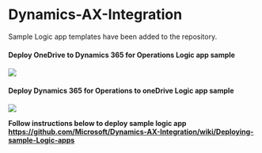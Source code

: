 # Dynamics-AX-Integration

Sample Logic app templates have been added to the repository.

<h4>Deploy OneDrive to Dynamics 365 for Operations Logic app sample<h4>

<a href="https://portal.azure.com/#create/Microsoft.Template/uri/https%3A%2F%2Fraw.githubusercontent.com%2FMicrosoft%2FDynamics-AX-Integration%2Fmaster%2FFileBasedIntegrationSamples%2FLogicAppSamples%2FoneDrive_to_d365_logic_app%2Fazuredeploy.json" target="_blank">
    <img src="https://camo.githubusercontent.com/9285dd3998997a0835869065bb15e5d500475034/687474703a2f2f617a7572656465706c6f792e6e65742f6465706c6f79627574746f6e2e706e67" data-canonical-src="http://azuredeploy.net/deploybutton.png" style="max-width:100%;">
</a>


<h4>Deploy Dynamics 365 for Operations to oneDrive Logic app sample<h4>

<a href="https://portal.azure.com/#create/Microsoft.Template/uri/https%3A%2F%2Fraw.githubusercontent.com%2FMicrosoft%2FDynamics-AX-Integration%2Fmaster%2FFileBasedIntegrationSamples%2FLogicAppSamples%2Fd365_to_oneDrive_logic_app%2Fazuredeploy.json" target="_blank">
    <img src="https://camo.githubusercontent.com/9285dd3998997a0835869065bb15e5d500475034/687474703a2f2f617a7572656465706c6f792e6e65742f6465706c6f79627574746f6e2e706e67" data-canonical-src="http://azuredeploy.net/deploybutton.png" style="max-width:100%;">
</a>




Follow instructions below to deploy sample logic app
https://github.com/Microsoft/Dynamics-AX-Integration/wiki/Deploying-sample-Logic-apps
